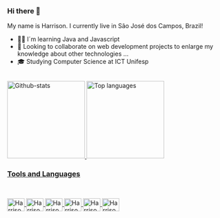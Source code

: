 ### Hi there 👋

<!--
**HarrisonCaetanoCandido/HarrisonCaetanoCandido** is a ✨ _special_ ✨ repository because its `README.md` (this file) appears on your GitHub profile.

Here are some ideas to get you started:-->
My name is Harrison. I currently live in São José dos Campos, Brazil!

- 👨‍💻 I´m learning Java and Javascript
- 🔭 Looking to collaborate on web development projects to enlarge my knowledge about other technologies ...
- 🎓 Studying Computer Science at ICT Unifesp
<br>
<div>
  <a href="https://github.com/HarrisonCaetanoCandido">
  <img alt="Github-stats" height="180cm" src="https://github-readme-stats.vercel.app/api?username=HarrisonCaetanoCandido&show_icons=true&bg_color=30,e96443,904e95&title_color=fff&text_color=fff&icon_color=fff&count_private=true">
    <img alt="Top languages" height="180cm" src="https://github-readme-stats.vercel.app/api/top-langs/?username=HarrisonCaetanoCandido&layout=compact&langs_count=16&&show_icons=true&bg_color=30,904e95,e96443&title_color=fff&text_color=fff&icon_color=fff&count_private=true">
</div>

### Tools and Languages
  
##
  
<div syle="display:inline_block"><br>
  <img align="center" alt="Harrison-C" height="30" width="40" src="https://cdn.jsdelivr.net/gh/devicons/devicon/icons/c/c-original.svg">
  <img align="center" alt="Harrison-Java" height="30" width="40" src="https://cdn.jsdelivr.net/gh/devicons/devicon/icons/java/java-original.svg">
  <img align="center" alt="Harrison-Html" height="30" width="40" src="https://cdn.jsdelivr.net/gh/devicons/devicon/icons/html5/html5-original.svg">
  <img align="center" alt="Harrison-CSS" height="30" width="40" src="https://cdn.jsdelivr.net/gh/devicons/devicon/icons/css3/css3-original.svg">
  <img align="center" alt="Harrison-Js" height="30" width="40" src="https://cdn.jsdelivr.net/gh/devicons/devicon/icons/javascript/javascript-original.svg">
  <!--<img align="center" alt="Harrison-python" height="30" width="40" src="https://cdn.jsdelivr.net/gh/devicons/devicon/icons/python/python-original.svg">-->
  <img align="center" alt="Harrison-C++" height="30" width="40" src="https://cdn.jsdelivr.net/gh/devicons/devicon/icons/cplusplus/cplusplus-original.svg">
</div
